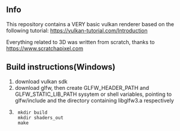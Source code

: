 ## Info
This repository contains a VERY basic vulkan renderer based on the following tutorial: https://vulkan-tutorial.com/Introduction

Everything related to 3D was written from scratch, thanks to https://www.scratchapixel.com

## Build instructions(Windows)
1) download vulkan sdk
2) download glfw, then create GLFW_HEADER_PATH and GLFW_STATIC_LIB_PATH sysytem or shell variables, pointing to glfw/include and the directory containing libglfw3.a respectively 
3) ```console
    mkdir build
    mkdir shaders_out
    make
   ```

